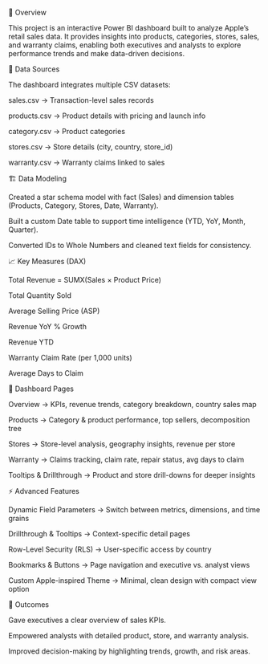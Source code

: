 📝 Overview

This project is an interactive Power BI dashboard built to analyze Apple’s retail sales data.
It provides insights into products, categories, stores, sales, and warranty claims, enabling both executives and analysts to explore performance trends and make data-driven decisions.

📂 Data Sources

The dashboard integrates multiple CSV datasets:

sales.csv → Transaction-level sales records

products.csv → Product details with pricing and launch info

category.csv → Product categories

stores.csv → Store details (city, country, store_id)

warranty.csv → Warranty claims linked to sales

🏗️ Data Modeling

Created a star schema model with fact (Sales) and dimension tables (Products, Category, Stores, Date, Warranty).

Built a custom Date table to support time intelligence (YTD, YoY, Month, Quarter).

Converted IDs to Whole Numbers and cleaned text fields for consistency.

📈 Key Measures (DAX)

Total Revenue = SUMX(Sales × Product Price)

Total Quantity Sold

Average Selling Price (ASP)

Revenue YoY % Growth

Revenue YTD

Warranty Claim Rate (per 1,000 units)

Average Days to Claim

🎨 Dashboard Pages

Overview → KPIs, revenue trends, category breakdown, country sales map

Products → Category & product performance, top sellers, decomposition tree

Stores → Store-level analysis, geography insights, revenue per store

Warranty → Claims tracking, claim rate, repair status, avg days to claim

Tooltips & Drillthrough → Product and store drill-downs for deeper insights

⚡ Advanced Features

Dynamic Field Parameters → Switch between metrics, dimensions, and time grains

Drillthrough & Tooltips → Context-specific detail pages

Row-Level Security (RLS) → User-specific access by country

Bookmarks & Buttons → Page navigation and executive vs. analyst views

Custom Apple-inspired Theme → Minimal, clean design with compact view option

🚀 Outcomes

Gave executives a clear overview of sales KPIs.

Empowered analysts with detailed product, store, and warranty analysis.

Improved decision-making by highlighting trends, growth, and risk areas.
